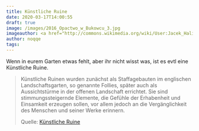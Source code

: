 ```yaml
---
title: Künstliche Ruine
date: 2020-03-17T14:00:55
draft: true
image: /images/2016_Opactwo_w_Bukowcu_3.jpg
imageauthor: <a href="http://commons.wikimedia.org/wiki/User:Jacek_Halicki" title="User:Jacek Halicki">Jacek Halicki</a>
author: noqqe
tags:
---
```


Wenn in eurem Garten etwas fehlt, aber ihr nicht wisst was, ist es evtl eine
Künstliche Ruine.

> Künstliche Ruinen wurden zunächst als Staffagebauten im englischen
> Landschaftsgarten, so genannte Follies, später auch als Aussichtstürme in der
> offenen Landschaft errichtet. Sie sind stimmungssteigernde Elemente, die
> Gefühle der Erhabenheit und Einsamkeit erzeugen sollen, vor allem jedoch an
> die Vergänglichkeit des Menschen und seiner Werke erinnern.
>
> Quelle: [Künstliche Ruine](https://de.wikipedia.org/wiki/K%C3%BCnstliche_Ruine)
